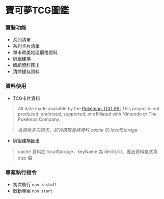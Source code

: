 # 寶可夢TCG圖鑑
### 實裝功能
* 系列清單
* 系列卡片清單
* 單卡歐美地區價格資料
* 牌組建構
* 牌組資料匯出
* 清除緩存資料

### 資料使用
* TCG卡片資料
> All data made available by the [Pokémon TCG API](https://pokemontcg.io/)
> This project is not produced, endorsed, supported, or affiliated with Nintendo or The Pokémon Company.
> 
> *為避免多次請求，初次讀取會將資料 cache 於 localStorage*
* 牌組建構匯出
> cache 資料於 localStorage，keyName 為 deckList，匯出資料格式為 xlsx 檔

### 專案執行指令
* 初次執行 `npm install`
* 啟動專案 `npm start`
